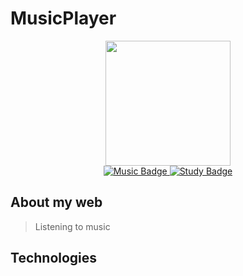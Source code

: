 # MusicPlayer
<div align="center">
  <img src="https://media.giphy.com/media/12xDwT6aREokFxFgnY/giphy.gif" width="200">
</div>
<div id="badges" align="center">
  <a href="#">
    <img src="https://img.shields.io/badge/%F0%9F%8E%B7%20Music-A267AC?logo=learning&logoColor=white&style=for-the-badge" alt="Music Badge"/>
  </a>
  <a href="#">
    <img src="https://img.shields.io/badge/%E2%9A%A1%20For%20Study-D7E9F7?logo=learning&logoColor=white&style=for-the-badge" alt="Study Badge"/>
  </a>
</div>
 
## About my web
> Listening to music


## Technologies
